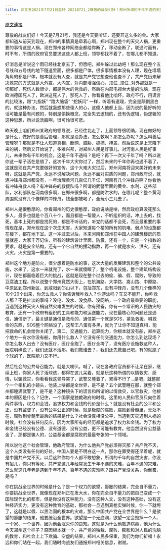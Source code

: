 ```yaml
---
title: 郭文贵2021年7月21日盖特 20210721_2尊敬的战友们好！郑州所谓的千年不遇的天灾人祸……正在发生巨大的人道灾难，都是因为一党独裁共产党假黑骗统治的结果！只有消灭共产党，我们的子孙和我们每个中国人才会安全……才会有
---
```


[原文連接](https://gnews.org/ThreadView/53481255)

尊敬的战友们好！今天是7月21号，我还是今天要听证，还要开这么多的会。大家都知道从前天到现在，郑州的事情真是牵着心啊，郑州现在整个的天灾人祸，更重要的事情这是人祸，现在郑州各种网络全都给你断了，移动全断了，联通时而有，时不有，所谓的政府官员要求这些人都上班，领导都找不着了，在哪儿都不知道。


好消息是听说这个雨已经往北京去了，但愿吧，郑州躲过此劫吧！那么现在整个五号线和五号线的地下隧道里面，很多都是尸体，很多事情根本没有人理，现在墙墙角角的都是尸体，根本就没有人查，就是共产党它想查他也查不了，共产党历来解决救灾的方式就是大外宣，大内宣，对内部增强信心，顶住..顶住..对外那就是一切都好，死伤人数很少，都是伟大的党救的，然后在内部电视台大量的洗脑，现在欧洲德国死人了，欧洲这死人了，那死人了，你看看他比咱坏，政府不行，用谎言的比较法，跟“九指妖” “路大脑袋” “蛇妖闫” 一样，听着有道理，完全是颠倒黑白的，就这种办法，然后就蛊惑那些傻人的心，这傻人他都上当，因为说的最好听的话可能是最有问题的，特别是偷换概念，完全失去逻辑的，还有伪逻辑，伪逻辑的这种思想，所以说洗脑啊，很可怜很可悲。


昨天晚上咱们郑州某政府的领导说，已经往北走了，上面领导很明确，现在做好的是什么，做好的是善后管理，那就是没办法，怎么救啊？那怎么办呢？怎么叫善后管理呀？那就是不让人知道真相，断网、威胁、抓捕、掩盖，然后说这是上天降下来的祸，然后又开始说了，多难兴邦，对郑州人民是好事儿，对河南人民是好事儿，未来你有千年的机会，这是千年不遇吗？是吧？再下一次又千年了吗？所以说你这一辈子活在是值了，这次千年大灾你过了，然后未来的千年你再也遇不着了，这就是现在共产党要做好的宣传，这个大难大灾过后，郑州河南将迎来美好的未来呀，这就是共产党，永远不说解决问题，永远不面对实质的问题，郑州政府说，就连冲锋舟郑州都没有，一年治理黄河几百亿几千亿，河南有几个冲锋舟啊？你看他有冲锋舟救人吗？有冲锋舟的救援队吗？所谓的武警里面的黄金、水利，这些部队，水利部队在河南很多啊，在郑州很多啊，都是防洪水的，在哪儿呢？整个黄河周围就没有几个像样的冲锋舟，钱全部被喝了，全玩小三儿去了。


郑州人是很憨厚的，你看郑州的历史很憨厚，政府说啥是啥，然后政府算没死那么多人，最多也就是个百八十个，而且都是一帮傻人，不听组织的话，冲上去的，找死，基本上死的都是找死的，都是不听话的，听党的话都不会死，而且最重要的事情现在是，郑州现在这个次生灾害，大家知道每个楼的所有的机电、弱点的设施都在楼下，都在地下室。这一冲过去以后，本来河南和郑州在中国人的建筑楼房的质量就差，大家千万记住，所有的建筑设计里面，防震，还有一个，它是一个指数的要求，就是安全结构，还有一个它自然的摆动指数，再一个就是水灾、洪灾，还有火灾，火灾是第一重要的。


郑州这个地方是防火，很少想着是防水的事，这次大量的发展建筑和整个的公共设施，水来了，这水一来就完了，水一来就傻眼了，整个机电设施，整个建筑结构设计，现在都面临着巨大的挑战，这就是现在整个过去的偷、骗、假、腐败，导致的豆腐渣工程，所以说整个郑州竟然大街上，在航海路、大学路、嵩山路、中原路、中原区到郑州新区、到咸阳到邙山以下，包括郑东，没有冲锋舟，没有几个像样的10个20个出来，你怎么救人？你告诉我咋救人？你游泳吗？车又不能开，你咋救人那？不是扯淡的事吗？没电、没水、没食品、没网络，一个政府最重要的职能，当遇到这种天灾人祸自然灾难发生的时候，你有预备，你有一个常识的人民防灾的教育，还有一个政府有组织的工具和能力和运送能力，现在最核心的问题还是通信，通信断了，最关键是通信是救命的，通信第一个就是SOS，紧急救援，喊救命的东西，SOS整个网络没了，这帮王八蛋有多黑，就为了让你不知道真相，能把救命的机会给你关闭了，第二，交通能力、运算能力，你根本就没有船，郑州这个地方一有水你没有船，你用什么救人？它没有任何交通能力，你怎么到达现场？你怎么救人出去？没有医疗，医疗全跑了，医疗全垮了，没有医疗设施救这种人，医院明确说了，我们还就不活那，我们救谁去？，我们还先救自己吧，有的就跑了个球的了，医院能力又不行。


然后社会的公共号召能力，就是大喇叭，喊了，现在各政府官员都不让呆在家，继续上班，你家人死了活球该，都得在这儿呆着，就是玩这种所谓的以情救灾，感情，以骗救灾，你看看我这领导哭了，武警又睡着了，累得不行了…是吧，就整那个一个相机的小镜头，他装上啥都是全世界，是不是？五个武警睡在那，就整个郑州都睡满武警了，是不是？这种镜头下的谎言和所谓的以情救灾，以官救灾，他根本的原因是什么？记住，一个国家是独裁政府的时候，这里的人民和官员只向往着两件事情，权力和金钱，追求权力和金钱的代价是什么？就是没有社会的公平和公正，没有监督了，没有公平公正的时候，就是极度的腐败，腐败到骨髓里，无处不在，腐败到骨髓里最后的结果是什么？社会没真相没公平，当遇到天灾遇到人祸的时候，社会没有任何反应，因为大家所有的经历都是追求了权力和金钱。为了权力和金钱已经没有公德、没有道德、没有公益，更不可能有教育。他当然没有公益基金了，那都是骗人的，公益基金都是腐败的最最夸张的一个领域。


所以说他这个社会管理，他政府管理，为什么他共产党必须得灭那？共产党不灭，这个人类没有任何的好处，中国人要是不明白这一点，那你在罪受得还早着呢，就是中国共产党不灭，以后这种你每个人都不敢想象，所谓的千年的自然灾害，你没有招儿，你只有等死，共产党这几年经常发生千年不遇的灾难，百年不遇的灾难，怎么就这几年老是遇到千年不遇、百年不遇的灾难呢？跟共产党没关系，你倒霉，是吗？


你在挑战全世界的时候是什么？是一个权力的欲望，膨胀的结果，完全自不量力，你要挑战全世界，就像现在郑州正在发大水，你在完全自不量力的把自己变成一个国际现代化的都市，但是你没有这种能力，没有这种人文，没有这种基础，没有这种经济实力，更没有这种教育的基础，那社会一旦遇到真枪实弹时候，你一下就垮了，这就是以假、以黑治国的根本的灾难，那么中国共产党在全世界是什么？是欲望的膨胀的结果，他要统治全世界。欲望是一个无底洞，欲望一定会毁掉一个人、一个家、一个世界，因为他会泯灭你的良知。这就是为什么他敢造病毒，他为什么今天郑州这个样子？原因根本就一个，共产党的独裁、腐败、膨胀和对人民的洗脑的教育，和社会上上下欺骗、空虚的结果，郑州人民多保重，我们为你们祈福！永远和你们站在一起，我们随时向战友们通报郑州相关信息，谢谢。
